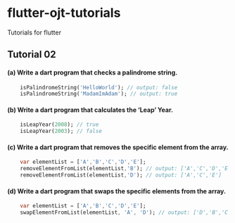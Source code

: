 # flutter-ojt-tutorials
Tutorials for flutter

## Tutorial 02

#### (a) Write a dart program that checks a palindrome string.
```dart
    isPalindromeString('HelloWorld'); // output: false
    isPalindromeString('MadamImAdam'); // output: true
```

#### (b) Write a dart program that calculates the ‘Leap’ Year.
```dart
    isLeapYear(2008); // true
    isLeapYear(2003); // false
```

#### (c) Write a dart program that removes the specific element from the array.
```dart
    var elementList = ['A','B','C','D','E'];
    removeElementFromList(elementList,'B'); // output: ['A','C','D','E']
    removeElementFromList(elementList,'D'); // output: ['A','C','E']
```

#### (d) Write a dart program that swaps the specific elements from the array.
```dart
    var elementList = ['A','B','C','D','E'];
    swapElementFromList(elementList, 'A', 'D'); // output: ['D','B','C','A','E']
```